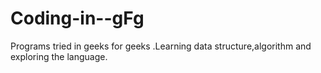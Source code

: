 # Coding-in--gFg
Programs tried in geeks for geeks .Learning data structure,algorithm and exploring the  language.

